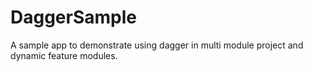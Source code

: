 # DaggerSample
A sample app to demonstrate using dagger in multi module project and dynamic feature modules. 
